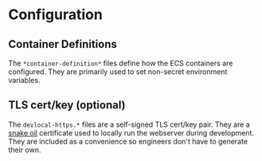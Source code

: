 # Configuration

## Container Definitions

The `*container-definition*` files define how the ECS containers are configured. They are primarily used to set non-secret environment variables.

## TLS cert/key (optional)

The `devlocal-https.*` files are a self-signed TLS cert/key pair. They are a [snake oil](https://en.wikipedia.org/wiki/Snake_oil_(cryptography)) certificate used to locally run the webserver during development. They are included as a convenience so engineers don't have to generate their own.

